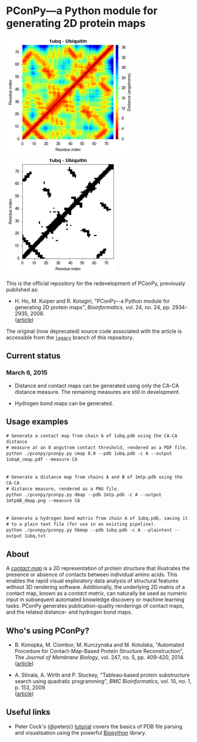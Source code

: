 PConPy—a Python module for generating 2D protein maps
=====================================================

![1ubq CA-CA distance map](images/1ubq-dmap-CA.png)
![1ubq CA-CA contact map](images/1ubq-cmap-CA.png)

This is the official repository for the redevelopment of PConPy, previously
published as:

- H. Ho, M. Kuiper and R. Kotagiri, "PConPy--a Python module for generating 2D
  protein maps", _Bioinformatics_, vol. 24, no. 24, pp. 2934-2935, 2008.  
  ([article](dx.doi.org/10.1093/bioinformatics/btn566))

The original (now deprecated) source code associated with the article is
accessible from the [`legacy`](https://github.com/kianho/pconpy/tree/legacy)
branch of this repository.

## Current status
### March 6, 2015

- Distance and contact maps can be generated using only the CA-CA distance
  measure. The remaining measures are still in development.

- Hydrogen bond maps can be generated. 

## Usage examples
```
# Generate a contact map from chain A of 1ubq.pdb using the CA-CA distance  
# measure at an 8 angstrom contact threshold, rendered as a PDF file.
python ./pconpy/pconpy.py cmap 8.0 --pdb 1ubq.pdb -c A --output 1ubqA_cmap.pdf --measure CA 


# Generate a distance map from chains A and B of 1mtp.pdb using the CA-CA  
# distance measure, rendered as a PNG file.
python ./pconpy/pconpy.py dmap --pdb 1mtp.pdb -c A --output 1mtpAB_dmap.png --measure CA 


# Generate a hydrogen bond matrix from chain A of 1ubq.pdb, saving it  
# to a plain text file (for use in an existing pipeline).
python ./pconpy/pconpy.py hbmap --pdb 1ubq.pdb -c A --plaintext --output 1ubq.txt
```

## About

A [_contact map_](http://en.wikipedia.org/wiki/Protein_contact_map) is a 2D
representation of protein structure that illustrates the presence or absence of
contacts between individual amino acids. This enables the rapid visual
exploratory data analysis of structural features without 3D rendering software.
Additionally, the underlying 2D matrix of a contact map, known as a _contact
matrix_, can naturally be used as numeric input in subsequent automated
knowledge discovery or machine learning tasks. PConPy generates
publication-quality renderings of contact maps, and the related distance- and
hydrogen bond maps.


## Who's using PConPy?

- B. Konopka, M. Ciombor, M. Kurczynska and M. Kotulska, "Automated
  Procedure for Contact-Map-Based Protein Structure Reconstruction", The
  _Journal of Membrane Biology_, vol. 247, no. 5, pp. 409-420, 2014.  
  ([article](dx.doi.org/10.1186/1471-2105-10-153))

- A. Stivala, A. Wirth and P. Stuckey, "Tableau-based protein
  substructure search using quadratic programming", _BMC Bioinformatics_, vol.
  10, no. 1, p. 153, 2009.  
  ([article](dx.doi.org/10.1007/s00232-014-9648-x))


## Useful links

- Peter Cock's (@peterjc) [tutorial](http://goo.gl/q7DNt7) covers the
  basics of PDB file parsing and visualisation using the powerful
  [Biopython](http://biopython.org) library.
